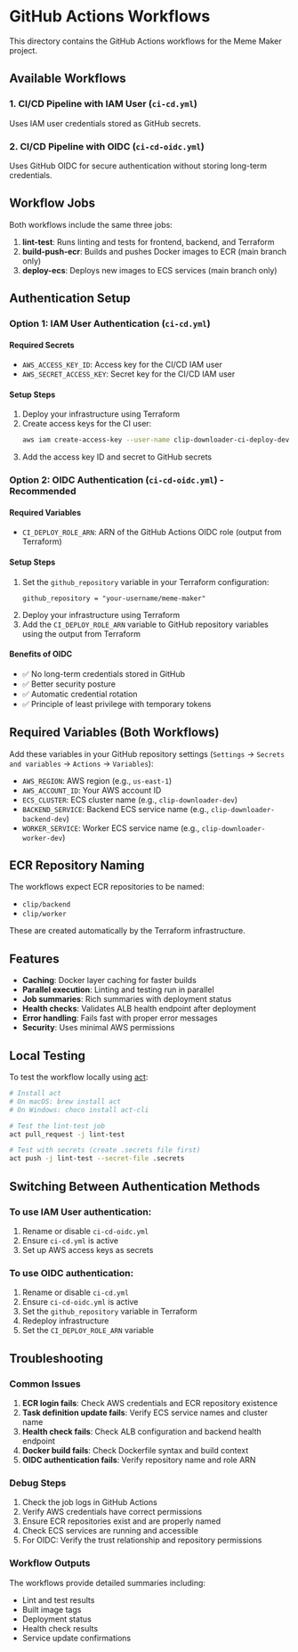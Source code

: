 # GitHub Actions Workflows

This directory contains the GitHub Actions workflows for the Meme Maker project.

## Available Workflows

### 1. CI/CD Pipeline with IAM User (`ci-cd.yml`)
Uses IAM user credentials stored as GitHub secrets.

### 2. CI/CD Pipeline with OIDC (`ci-cd-oidc.yml`)  
Uses GitHub OIDC for secure authentication without storing long-term credentials.

## Workflow Jobs

Both workflows include the same three jobs:

1. **lint-test**: Runs linting and tests for frontend, backend, and Terraform
2. **build-push-ecr**: Builds and pushes Docker images to ECR (main branch only)
3. **deploy-ecs**: Deploys new images to ECS services (main branch only)

## Authentication Setup

### Option 1: IAM User Authentication (`ci-cd.yml`)

#### Required Secrets
- `AWS_ACCESS_KEY_ID`: Access key for the CI/CD IAM user
- `AWS_SECRET_ACCESS_KEY`: Secret key for the CI/CD IAM user

#### Setup Steps
1. Deploy your infrastructure using Terraform
2. Create access keys for the CI user:
   ```bash
   aws iam create-access-key --user-name clip-downloader-ci-deploy-dev
   ```
3. Add the access key ID and secret to GitHub secrets

### Option 2: OIDC Authentication (`ci-cd-oidc.yml`) - **Recommended**

#### Required Variables
- `CI_DEPLOY_ROLE_ARN`: ARN of the GitHub Actions OIDC role (output from Terraform)

#### Setup Steps
1. Set the `github_repository` variable in your Terraform configuration:
   ```hcl
   github_repository = "your-username/meme-maker"
   ```
2. Deploy your infrastructure using Terraform
3. Add the `CI_DEPLOY_ROLE_ARN` variable to GitHub repository variables using the output from Terraform

#### Benefits of OIDC
- ✅ No long-term credentials stored in GitHub
- ✅ Better security posture
- ✅ Automatic credential rotation
- ✅ Principle of least privilege with temporary tokens

## Required Variables (Both Workflows)

Add these variables in your GitHub repository settings (`Settings` → `Secrets and variables` → `Actions` → `Variables`):

- `AWS_REGION`: AWS region (e.g., `us-east-1`)
- `AWS_ACCOUNT_ID`: Your AWS account ID
- `ECS_CLUSTER`: ECS cluster name (e.g., `clip-downloader-dev`)
- `BACKEND_SERVICE`: Backend ECS service name (e.g., `clip-downloader-backend-dev`)
- `WORKER_SERVICE`: Worker ECS service name (e.g., `clip-downloader-worker-dev`)

## ECR Repository Naming

The workflows expect ECR repositories to be named:
- `clip/backend`
- `clip/worker`

These are created automatically by the Terraform infrastructure.

## Features

- **Caching**: Docker layer caching for faster builds
- **Parallel execution**: Linting and testing run in parallel
- **Job summaries**: Rich summaries with deployment status
- **Health checks**: Validates ALB health endpoint after deployment
- **Error handling**: Fails fast with proper error messages
- **Security**: Uses minimal AWS permissions

## Local Testing

To test the workflow locally using [act](https://github.com/nektos/act):

```bash
# Install act
# On macOS: brew install act
# On Windows: choco install act-cli

# Test the lint-test job
act pull_request -j lint-test

# Test with secrets (create .secrets file first)
act push -j lint-test --secret-file .secrets
```

## Switching Between Authentication Methods

### To use IAM User authentication:
1. Rename or disable `ci-cd-oidc.yml`
2. Ensure `ci-cd.yml` is active
3. Set up AWS access keys as secrets

### To use OIDC authentication:
1. Rename or disable `ci-cd.yml`
2. Ensure `ci-cd-oidc.yml` is active
3. Set the `github_repository` variable in Terraform
4. Redeploy infrastructure
5. Set the `CI_DEPLOY_ROLE_ARN` variable

## Troubleshooting

### Common Issues

1. **ECR login fails**: Check AWS credentials and ECR repository existence
2. **Task definition update fails**: Verify ECS service names and cluster name
3. **Health check fails**: Check ALB configuration and backend health endpoint
4. **Docker build fails**: Check Dockerfile syntax and build context
5. **OIDC authentication fails**: Verify repository name and role ARN

### Debug Steps

1. Check the job logs in GitHub Actions
2. Verify AWS credentials have correct permissions
3. Ensure ECR repositories exist and are properly named
4. Check ECS services are running and accessible
5. For OIDC: Verify the trust relationship and repository permissions

### Workflow Outputs

The workflows provide detailed summaries including:
- Lint and test results
- Built image tags
- Deployment status
- Health check results
- Service update confirmations 